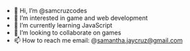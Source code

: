 - 👋 Hi, I’m @samcruzcodes
- 👀 I’m interested in game and web development
- 🌱 I’m currently learning JavaScript
- 💞️ I’m looking to collaborate on games
- 📫 How to reach me email: @samantha.jaycruz@gmail.com

<!---
samcruzcodes/samcruzcodes is a ✨ special ✨ repository because its `README.md` (this file) appears on your GitHub profile.
You can click the Preview link to take a look at your changes.
--->
